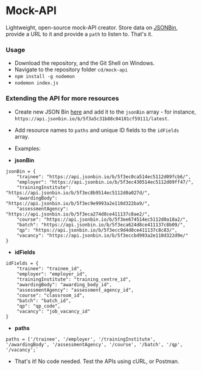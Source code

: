 # Mock-API 

Lightweight, open-source mock-API creator. Store data on [JSONBin](https://jsonbin.io), provide a URL to it and provide a `path` to listen to. That's it. 

### Usage
- Download the repository, and the Git Shell on Windows.
- Navigate to the repository folder `cd/mock-api`
- `npm install -g nodemon`
- `nodemon index.js`

### Extending the API for more resources

- Create new JSON Bin [here](https://jsonbin.io/) and add it to the `jsonBin` array - for instance, `https://api.jsonbin.io/b/5f3a5c31b88c04101cf59111/latest`.
- Add resource names to `paths` and unique ID fields to the `idFields ` array.

- Examples:

- **jsonBin**
```
jsonBin = {
    "trainee": "https://api.jsonbin.io/b/5f3ec0ca514ec5112d09fcb6/",
    "employer": "https://api.jsonbin.io/b/5f3ec430514ec5112d09ff47/",
    "trainingInstitute": "https://api.jsonbin.io/b/5f3ec8b9514ec5112d0a027d/",
    "awardingBody": "https://api.jsonbin.io/b/5f3ec9e9993a2e110d322ba9/",
    "assessmentAgency": "https://api.jsonbin.io/b/5f3eca274d8ce411137c8ae2/",
    "course": "https://api.jsonbin.io/b/5f3ee674514ec5112d0a18a2/",
    "batch": "https://api.jsonbin.io/b/5f3eca624d8ce411137c8b09/",
    "qp": "https://api.jsonbin.io/b/5f3ecc9d4d8ce411137c8c83/",
    "vacancy": "https://api.jsonbin.io/b/5f3eccbd993a2e110d322d9e/"
}
```
- **idFields**
```
idFields = {
    "trainee": "trainee_id",
    "employer": "employer_id",
    "trainingInstitute": "training_centre_id",
    "awardingBody": "awarding_body_id",
    "assessmentAgency": "assessment_agency_id",
    "course": "classroom_id",
    "batch": "batch_id",
    "qp": "qp_code",
    "vacancy": "job_vacancy_id"
}
```

- **paths**

```
paths = ['/trainee', '/employer', '/trainingInstitute', '/awardingBody', '/assessmentAgency', '/course', '/batch', '/qp', '/vacancy';`
```

- That's it! No code needed. Test the APIs using cURL, or Postman.
